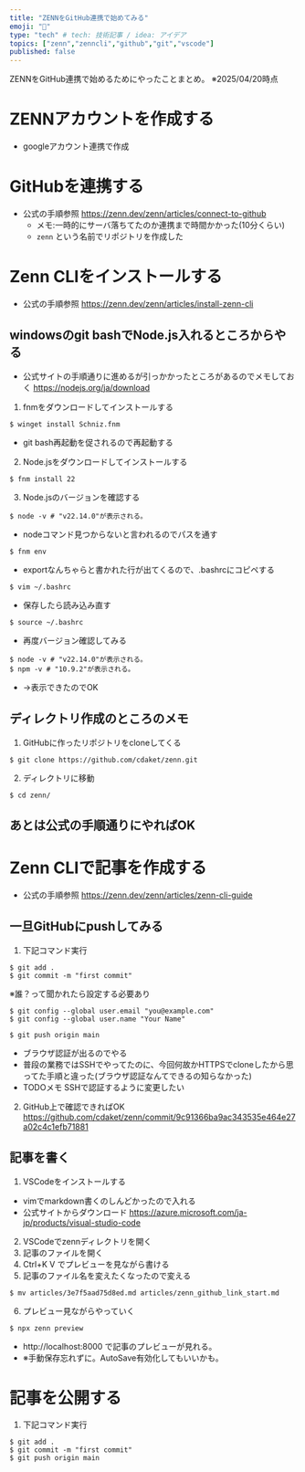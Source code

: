 ```yaml
---
title: "ZENNをGitHub連携で始めてみる"
emoji: "🤖"
type: "tech" # tech: 技術記事 / idea: アイデア
topics: ["zenn","zenncli","github","git","vscode"]
published: false
---
```


ZENNをGitHub連携で始めるためにやったことまとめ。
※2025/04/20時点

# ZENNアカウントを作成する
* googleアカウント連携で作成
# GitHubを連携する
* 公式の手順参照
https://zenn.dev/zenn/articles/connect-to-github
  * メモ:一時的にサーバ落ちてたのか連携まで時間かかった(10分くらい)
  * `zenn` という名前でリポジトリを作成した
# Zenn CLIをインストールする
* 公式の手順参照
https://zenn.dev/zenn/articles/install-zenn-cli
## windowsのgit bashでNode.js入れるところからやる
* 公式サイトの手順通りに進めるが引っかかったところがあるのでメモしておく
https://nodejs.org/ja/download
1. fnmをダウンロードしてインストールする
```
$ winget install Schniz.fnm
```
* git bash再起動を促されるので再起動する

2. Node.jsをダウンロードしてインストールする
```
$ fnm install 22
```
3. Node.jsのバージョンを確認する
```
$ node -v # "v22.14.0"が表示される。
```
* nodeコマンド見つからないと言われるのでパスを通す
```
$ fnm env
```
* exportなんちゃらと書かれた行が出てくるので、.bashrcにコピペする
```
$ vim ~/.bashrc
```
* 保存したら読み込み直す
```
$ source ~/.bashrc
```
* 再度バージョン確認してみる
```
$ node -v # "v22.14.0"が表示される。
$ npm -v # "10.9.2"が表示される。
```
* →表示できたのでOK
## ディレクトリ作成のところのメモ
1. GitHubに作ったリポジトリをcloneしてくる
```
$ git clone https://github.com/cdaket/zenn.git
```
2. ディレクトリに移動
```
$ cd zenn/
```
## あとは公式の手順通りにやればOK
# Zenn CLIで記事を作成する
* 公式の手順参照
https://zenn.dev/zenn/articles/zenn-cli-guide
## 一旦GitHubにpushしてみる
1. 下記コマンド実行
```
$ git add .
$ git commit -m "first commit"
```
※誰？って聞かれたら設定する必要あり
```
$ git config --global user.email "you@example.com"
$ git config --global user.name "Your Name"
```
```
$ git push origin main
```
  * ブラウザ認証が出るのでやる
  * 普段の業務ではSSHでやってたのに、今回何故かHTTPSでcloneしたから思ってた手順と違った(ブラウザ認証なんてできるの知らなかった)
  * TODOメモ SSHで認証するように変更したい
2. GitHub上で確認できればOK
https://github.com/cdaket/zenn/commit/9c91366ba9ac343535e464e27a02c4c1efb71881
## 記事を書く
1. VSCodeをインストールする
  * vimでmarkdown書くのしんどかったので入れる
  * 公式サイトからダウンロード
https://azure.microsoft.com/ja-jp/products/visual-studio-code
2. VSCodeでzennディレクトリを開く
3. 記事のファイルを開く
4. Ctrl+K V でプレビューを見ながら書ける
5. 記事のファイル名を変えたくなったので変える
```
$ mv articles/3e7f5aad75d8ed.md articles/zenn_github_link_start.md
```
6. プレビュー見ながらやっていく
```
$ npx zenn preview
```
  * http://localhost:8000 で記事のプレビューが見れる。
  * ※手動保存忘れずに。AutoSave有効化してもいいかも。
# 記事を公開する
1. 下記コマンド実行
```
$ git add .
$ git commit -m "first commit"
$ git push origin main
```